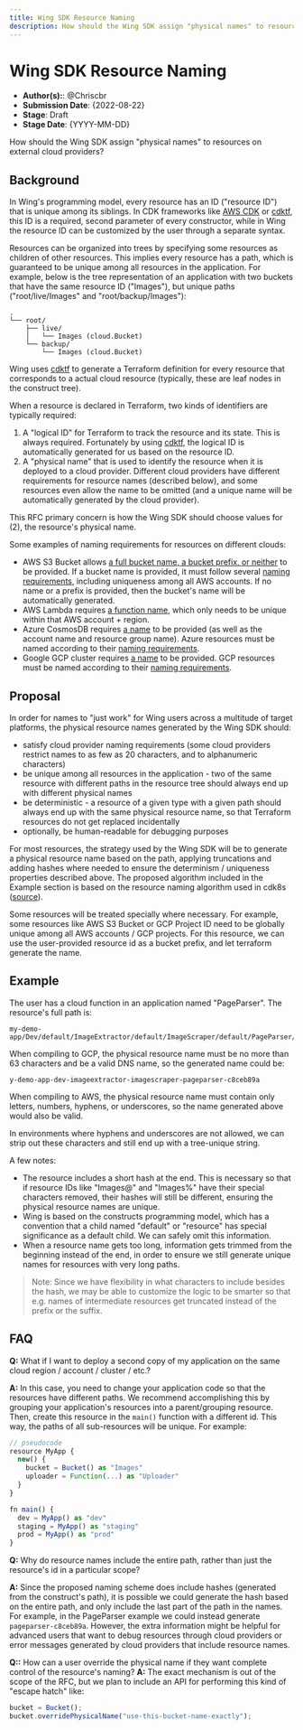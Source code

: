 ```yaml
---
title: Wing SDK Resource Naming
description: How should the Wing SDK assign "physical names" to resources on external cloud providers?
---
```


# Wing SDK Resource Naming

- **Author(s):**: @Chriscbr
- **Submission Date**: {2022-08-22}
- **Stage**: Draft
- **Stage Date**: {YYYY-MM-DD}

How should the Wing SDK assign "physical names" to resources on external cloud providers?

## Background

In Wing's programming model, every resource has an ID ("resource ID") that is unique among its siblings.
In CDK frameworks like [AWS CDK] or [cdktf], this ID is a required, second parameter of every constructor, while in Wing the resource ID can be customized by the user through a separate syntax.

Resources can be organized into trees by specifying some resources as children of other resources.
This implies every resource has a path, which is guaranteed to be unique among all resources in the application.
For example, below is the tree representation of an application with two buckets that have the same resource ID ("Images"), but unique paths ("root/live/Images" and "root/backup/Images"):

```
.
└── root/
    ├── live/
    │   └── Images (cloud.Bucket)
    └── backup/
        └── Images (cloud.Bucket)
```

Wing uses [cdktf] to generate a Terraform definition for every resource that corresponds to a actual cloud resource (typically, these are leaf nodes in the construct tree).

When a resource is declared in Terraform, two kinds of identifiers are typically required:

1. A "logical ID" for Terraform to track the resource and its state. This is always required. Fortunately by using [cdktf], the logical ID is automatically generated for us based on the resource ID.
2. A "physical name" that is used to identify the resource when it is deployed to a cloud provider. Different cloud providers have different requirements for resource names (described below), and some resources even allow the name to be omitted (and a unique name will be automatically generated by the cloud provider).

This RFC primary concern is how the Wing SDK should choose values for (2), the resource's physical name.

Some examples of naming requirements for resources on different clouds:

- AWS S3 Bucket allows [a full bucket name, a bucket prefix, or neither](https://registry.terraform.io/providers/hashicorp/aws/latest/docs/resources/s3_bucket#argument-reference) to be provided.
  If a bucket name is provided, it must follow several [naming requirements](https://docs.aws.amazon.com/AmazonS3/latest/userguide/bucketnamingrules.html), including uniqueness among all AWS accounts.
  If no name or a prefix is provided, then the bucket's name will be automatically generated.
- AWS Lambda requires [a function name](https://registry.terraform.io/providers/hashicorp/aws/latest/docs/resources/lambda_function#argument-reference), which only needs to be unique within that AWS account + region.
- Azure CosmosDB requires [a name](https://registry.terraform.io/providers/hashicorp/azurerm/latest/docs/resources/cosmosdb_table) to be provided (as well as the account name and resource group name).
  Azure resources must be named according to their [naming requirements](https://docs.microsoft.com/en-us/azure/azure-resource-manager/management/resource-name-rules).
- Google GCP cluster requires [a name](https://registry.terraform.io/providers/hashicorp/google/latest/docs/resources/container_cluster) to be provided.
  GCP resources must be named according to their [naming requirements](https://cloud.google.com/compute/docs/naming-resources).

[AWS CDK]: https://github.com/aws/aws-cdk
[cdktf]: https://github.com/hashicorp/terraform-cdk

## Proposal

In order for names to "just work" for Wing users across a multitude of target platforms, the physical resource names generated by the Wing SDK should:

- satisfy cloud provider naming requirements (some cloud providers restrict names to as few as 20 characters, and to alphanumeric characters)
- be unique among all resources in the application - two of the same resource with different paths in the resource tree should always end up with different physical names
- be deterministic - a resource of a given type with a given path should always end up with the same physical resource name, so that Terraform resources do not get replaced incidentally
- optionally, be human-readable for debugging purposes

For most resources, the strategy used by the Wing SDK will be to generate a physical resource name based on the path, applying truncations and adding hashes where needed to ensure the determinism / uniqueness properties described above.
The proposed algorithm included in the Example section is based on the resource naming algorithm used in cdk8s ([source](https://github.com/cdk8s-team/cdk8s-core/blob/2.x/src/names.ts)).

Some resources will be treated specially where necessary.
For example, some resources like AWS S3 Bucket or GCP Project ID need to be globally unique among all AWS accounts / GCP projects.
For this resource, we can use the user-provided resource id as a bucket prefix, and let terraform generate the name.

## Example

The user has a cloud function in an application named "PageParser".
The resource's full path is:

```
my-demo-app/Dev/default/ImageExtractor/default/ImageScraper/default/PageParser/default
```

When compiling to GCP, the physical resource name must be no more than 63 characters and be a valid DNS name, so the generated name could be:

```
y-demo-app-dev-imageextractor-imagescraper-pageparser-c8ceb89a
```

When compiling to AWS, the physical resource name must contain only letters, numbers, hyphens, or underscores, so the name generated above would also be valid.

In environments where hyphens and underscores are not allowed, we can strip out these characters and still end up with a tree-unique string.

A few notes:

- The resource includes a short hash at the end.
  This is necessary so that if resource IDs like "Images@" and "Images%" have their special characters removed, their hashes will still be different, ensuring the physical resource names are unique.
- Wing is based on the constructs programming model, which has a convention that a child named "default" or "resource" has special significance as a default child.
  We can safely omit this information.
- When a resource name gets too long, information gets trimmed from the beginning instead of the end, in order to ensure we still generate unique names for resources with very long paths.

> Note: Since we have flexibility in what characters to include besides the hash, we may be able to customize the logic to be smarter so that e.g. names of intermediate resources get truncated instead of the prefix or the suffix.

## FAQ

**Q:** What if I want to deploy a second copy of my application on the same cloud region / account / cluster / etc.?

**A:** In this case, you need to change your application code so that the resources have different paths.
We recommend accomplishing this by grouping your application's resources into a parent/grouping resource.
Then, create this resource in the `main()` function with a different id. This way, the paths of all sub-resources will be unique.
For example:

```ts
// pseudocode
resource MyApp {
  new() {
    bucket = Bucket() as "Images"
    uploader = Function(...) as "Uploader"
  }
}

fn main() {
  dev = MyApp() as "dev"
  staging = MyApp() as "staging"
  prod = MyApp() as "prod"
}
```

**Q:** Why do resource names include the entire path, rather than just the resource's id in a particular scope?

**A:** Since the proposed naming scheme does include hashes (generated from the construct's path), it is possible we could generate the hash based on the entire path, and only include the last part of the path in the names.
For example, in the PageParser example we could instead generate `pageparser-c8ceb89a`.
However, the extra information might be helpful for advanced users that want to debug resources through cloud providers or error messages generated by cloud providers that include resource names.

**Q::** How can a user override the physical name if they want complete control of the resource's naming?
**A:** The exact mechanism is out of the scope of the RFC, but we plan to include an API for performing this kind of "escape hatch" like:

```ts
bucket = Bucket();
bucket.overridePhysicalName("use-this-bucket-name-exactly");
```